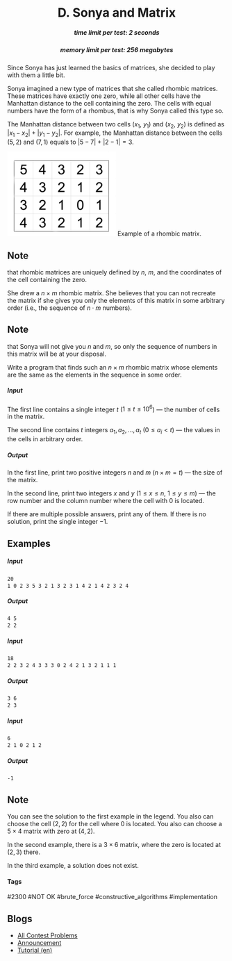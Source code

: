 <h1 style='text-align: center;'> D. Sonya and Matrix</h1>

<h5 style='text-align: center;'>time limit per test: 2 seconds</h5>
<h5 style='text-align: center;'>memory limit per test: 256 megabytes</h5>

Since Sonya has just learned the basics of matrices, she decided to play with them a little bit.

Sonya imagined a new type of matrices that she called rhombic matrices. These matrices have exactly one zero, while all other cells have the Manhattan distance to the cell containing the zero. The cells with equal numbers have the form of a rhombus, that is why Sonya called this type so.

The Manhattan distance between two cells ($x_1$, $y_1$) and ($x_2$, $y_2$) is defined as $|x_1 - x_2| + |y_1 - y_2|$. For example, the Manhattan distance between the cells $(5, 2)$ and $(7, 1)$ equals to $|5-7|+|2-1|=3$.

 ![](images/6898f98706673b7a7b87cb40e61020617a8ca6e8.png) Example of a rhombic matrix. 
## Note

 that rhombic matrices are uniquely defined by $n$, $m$, and the coordinates of the cell containing the zero.

She drew a $n\times m$ rhombic matrix. She believes that you can not recreate the matrix if she gives you only the elements of this matrix in some arbitrary order (i.e., the sequence of $n\cdot m$ numbers). 
## Note

 that Sonya will not give you $n$ and $m$, so only the sequence of numbers in this matrix will be at your disposal.

Write a program that finds such an $n\times m$ rhombic matrix whose elements are the same as the elements in the sequence in some order.

##### Input

The first line contains a single integer $t$ ($1\leq t\leq 10^6$) — the number of cells in the matrix.

The second line contains $t$ integers $a_1, a_2, \ldots, a_t$ ($0\leq a_i< t$) — the values in the cells in arbitrary order.

##### Output

In the first line, print two positive integers $n$ and $m$ ($n \times m = t$) — the size of the matrix.

In the second line, print two integers $x$ and $y$ ($1\leq x\leq n$, $1\leq y\leq m$) — the row number and the column number where the cell with $0$ is located.

If there are multiple possible answers, print any of them. If there is no solution, print the single integer $-1$.

## Examples

##### Input


```text
20  
1 0 2 3 5 3 2 1 3 2 3 1 4 2 1 4 2 3 2 4  

```
##### Output


```text
4 5  
2 2  

```
##### Input


```text
18  
2 2 3 2 4 3 3 3 0 2 4 2 1 3 2 1 1 1  

```
##### Output


```text
3 6  
2 3  

```
##### Input


```text
6  
2 1 0 2 1 2  

```
##### Output


```text
-1  

```
## Note

You can see the solution to the first example in the legend. You also can choose the cell $(2, 2)$ for the cell where $0$ is located. You also can choose a $5\times 4$ matrix with zero at $(4, 2)$.

In the second example, there is a $3\times 6$ matrix, where the zero is located at $(2, 3)$ there.

In the third example, a solution does not exist.



#### Tags 

#2300 #NOT OK #brute_force #constructive_algorithms #implementation 

## Blogs
- [All Contest Problems](../Codeforces_Round_495_(Div._2).md)
- [Announcement](../blogs/Announcement.md)
- [Tutorial (en)](../blogs/Tutorial_(en).md)
